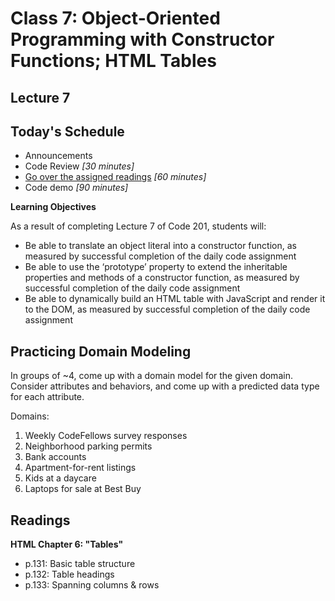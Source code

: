 # Class 7: Object-Oriented Programming with Constructor Functions; HTML Tables

<a id="top"></a>
## Lecture 7

## Today's Schedule
- Announcements
- Code Review *[30 minutes]*
- [Go over the assigned readings](#readings) *[60 minutes]*
- Code demo *[90 minutes]*

**Learning Objectives**

As a result of completing Lecture 7 of Code 201, students will:
- Be able to translate an object literal into a constructor function, as measured by successful completion of the daily code assignment
- Be able to use the ‘prototype’ property to extend the inheritable properties and methods of a constructor function, as measured by successful completion of the daily code assignment
- Be able to dynamically build an HTML table with JavaScript and render it to the DOM, as measured by successful completion of the daily code assignment

## Practicing Domain Modeling

In groups of ~4, come up with a domain model for the given domain. Consider attributes and behaviors, and come up with a predicted data type for each attribute.

Domains:
1. Weekly CodeFellows survey responses
2. Neighborhood parking permits
3. Bank accounts
4. Apartment-for-rent listings
5. Kids at a daycare
6. Laptops for sale at Best Buy

<a id="readings"></a>

## Readings

**HTML Chapter 6: "Tables"**

- p.131: Basic table structure
- p.132: Table headings
- p.133: Spanning columns & rows
